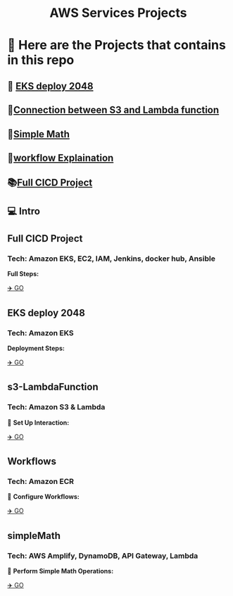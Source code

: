 <div align="center">
  <h1>AWS Services Projects</h1>
</div>

# 🧐 Here are the Projects that contains in this repo


##  🚀 [EKS deploy 2048](https://github.com/xiayulin123/AWS-Services/tree/main/EKS2048-deployment)  
##  🔗[Connection between S3 and Lambda function](https://github.com/xiayulin123/AWS-Services/tree/main/s3-LambdaFunction)  
##  🔢[Simple Math](ttps://github.com/xiayulin123/AWS-Services/tree/main/simpleMath)
##  🔄[workflow Explaination](https://github.com/xiayulin123/AWS-Services/tree/main/workflows)
##  📚[Full CICD Project](https://github.com/xiayulin123/AWS-Services/tree/main/CICDProject)

<h2>💻 Intro</h2>

## Full CICD Project
### Tech: Amazon EKS, EC2, IAM, Jenkins, docker hub, Ansible

**Full Steps:**

[✈️ GO](https://github.com/xiayulin123/AWS-Services/tree/main/CICDProject)

## EKS deploy 2048
### Tech: Amazon EKS

 **Deployment Steps:**

[✈️ GO](https://github.com/xiayulin123/AWS-Services/tree/main/EKS2048-deployment)

## s3-LambdaFunction
### Tech: Amazon S3 & Lambda

🔗 **Set Up Interaction:**

[✈️ GO](https://github.com/xiayulin123/AWS-Services/tree/main/s3-LambdaFunction)

## Workflows
### Tech: Amazon ECR

🔄 **Configure Workflows:**

[✈️ GO](https://github.com/xiayulin123/AWS-Services/tree/main/workflows)

## simpleMath
### Tech: AWS Amplify, DynamoDB, API Gateway, Lambda

🔢 **Perform Simple Math Operations:**

[✈️ GO](https://github.com/xiayulin123/AWS-Services/tree/main/simpleMath)
